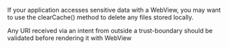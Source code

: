If your application accesses sensitive data with a WebView, you may want to use the clearCache() method to delete any files stored locally.

Any URI received via an intent from outside a trust-boundary should be validated before rendering it with WebView
